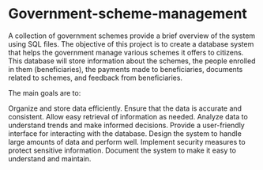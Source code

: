 # Government-scheme-management
A collection of government schemes provide a brief overview of the system  using SQL files.
 The objective of this project is to create a database system that helps the government manage various schemes it offers to citizens. This database will store information about the schemes, the people enrolled in them (beneficiaries), the payments made to beneficiaries, documents related to schemes, and feedback from beneficiaries.

The main goals are to:

Organize and store data efficiently.
Ensure that the data is accurate and consistent.
Allow easy retrieval of information as needed.
Analyze data to understand trends and make informed decisions.
Provide a user-friendly interface for interacting with the database.
Design the system to handle large amounts of data and perform well.
Implement security measures to protect sensitive information.
Document the system to make it easy to understand and maintain.
